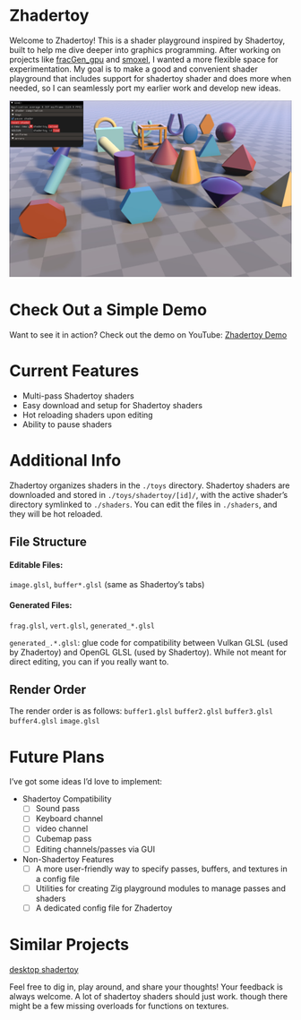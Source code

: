 # Zhadertoy
Welcome to Zhadertoy! This is a shader playground inspired by Shadertoy, built to help me dive deeper into graphics programming. After working on projects like [fracGen_gpu](https://github.com/thrombe/fracGen_gpu) and [smoxel](https://github.com/thrombe/smoxel), I wanted a more flexible space for experimentation. My goal is to make a good and convenient shader playground that includes support for shadertoy shader and does more when needed, so I can seamlessly port my earlier work and develop new ideas.

![zhadertoy screenshot](./screenshots/s1.jpeg)

# Check Out a Simple Demo
Want to see it in action? Check out the demo on YouTube: [Zhadertoy Demo](https://youtu.be/zSm2gSjPpvM)

# Current Features
- Multi-pass Shadertoy shaders
- Easy download and setup for Shadertoy shaders
- Hot reloading shaders upon editing
- Ability to pause shaders

# Additional Info
Zhadertoy organizes shaders in the `./toys` directory. Shadertoy shaders are downloaded and stored in `./toys/shadertoy/[id]/`, with the active shader’s directory symlinked to `./shaders`. You can edit the files in `./shaders`, and they will be hot reloaded.

## File Structure
#### Editable Files:
`image.glsl`, `buffer*.glsl` (same as Shadertoy’s tabs)

#### Generated Files:
`frag.glsl`, `vert.glsl`, `generated_*.glsl`

`generated_.*.glsl`: glue code for compatibility between Vulkan GLSL (used by Zhadertoy) and OpenGL GLSL (used by Shadertoy). While not meant for direct editing, you can if you really want to.

## Render Order
The render order is as follows:
`buffer1.glsl` `buffer2.glsl` `buffer3.glsl` `buffer4.glsl` `image.glsl`

# Future Plans
I’ve got some ideas I’d love to implement:
- Shadertoy Compatibility
  - [ ] Sound pass
  - [ ] Keyboard channel
  - [ ] video channel
  - [ ] Cubemap pass
  - [ ] Editing channels/passes via GUI
- Non-Shadertoy Features
  - [ ] A more user-friendly way to specify passes, buffers, and textures in a config file
  - [ ] Utilities for creating Zig playground modules to manage passes and shaders
  - [ ] A dedicated config file for Zhadertoy

# Similar Projects
[desktop shadertoy](https://github.com/GabeRundlett/desktop-shadertoy)

Feel free to dig in, play around, and share your thoughts! Your feedback is always welcome.
A lot of shadertoy shaders should just work. though there might be a few missing overloads for functions on textures.
